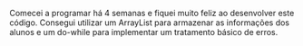 Comecei a programar há 4 semanas e fiquei muito feliz ao desenvolver este código. Consegui utilizar um ArrayList para armazenar as informações dos alunos e um do-while para implementar um tratamento básico de erros.
